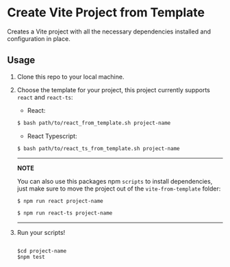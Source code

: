 # Create Vite Project from Template

Creates a Vite project with all the necessary dependencies installed and configuration in place.

## Usage

1. Clone this repo to your local machine.

1. Choose the template for your project, this project currently supports `react` and `react-ts`:

    * React:

    ```bash
    $ bash path/to/react_from_template.sh project-name
    ```

    * React Typescript:

    ```bash
    $ bash path/to/react_ts_from_template.sh project-name
    ```

    ---

    **NOTE**

    You can also use this packages npm `scripts` to install dependencies, just make sure to move the project out of the `vite-from-template` folder:

    ```bash
    $ npm run react project-name
    ```

    ```bash
    $ npm run react-ts project-name
    ```

    ---

1. Run your scripts!

    ```shell

    $cd project-name
    $npm test

    ```
